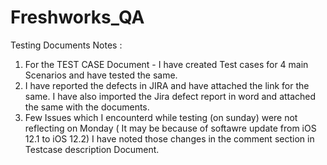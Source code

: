 # Freshworks_QA
Testing Documents
Notes :
 1. For the TEST CASE Document - I have created Test cases for 4 main Scenarios and have tested the same.
 2. I have reported the defects in JIRA and have attached the link for the same. I have also imported the Jira defect report in word and attached the same with the documents.
 3. Few Issues which I encounterd while testing (on sunday) were not reflecting on Monday ( It may be because of softawre update from iOS 12.1 to iOS 12.2) I have noted those changes in the comment section in Testcase description Document.
